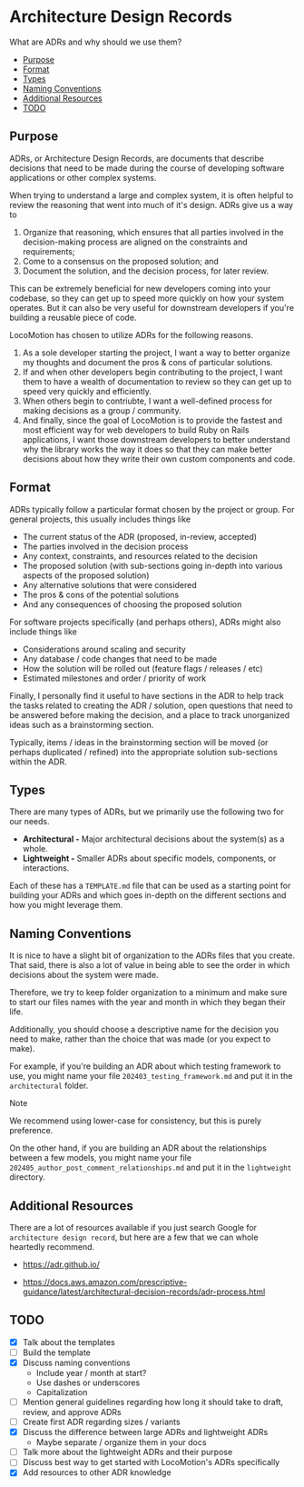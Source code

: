 <!-- omit from toc -->
# Architecture Design Records

What are ADRs and why should we use them?

<!-- toc -->
- [Purpose](#purpose)
- [Format](#format)
- [Types](#types)
- [Naming Conventions](#naming-conventions)
- [Additional Resources](#additional-resources)
- [TODO](#todo)
<!-- tocstop -->

## Purpose

ADRs, or Architecture Design Records, are documents that describe decisions that
need to be made during the course of developing software applications or other
complex systems.

When trying to understand a large and complex system, it is often helpful to
review the reasoning that went into much of it's design. ADRs give us a way to

  1. Organize that reasoning, which ensures that all parties involved in the
     decision-making process are aligned on the constraints and requirements;
  2. Come to a consensus on the proposed solution; and
  3. Document the solution, and the decision process, for later review.

This can be extremely beneficial for new developers coming into your codebase,
so they can get up to speed more quickly on how your system operates. But it can
also be very useful for downstream developers if you're building a reusable
piece of code.

LocoMotion has chosen to utilize ADRs for the following reasons.

  1. As a sole developer starting the project, I want a way to better organize
     my thoughts and document the pros & cons of particular solutions.
  2. If and when other developers begin contributing to the project, I want them
     to have a wealth of documentation to review so they can get up to speed
     very quickly and efficiently.
  3. When others begin to contriubte, I want a well-defined process for making
     decisions as a group / community.
  4. And finally, since the goal of LocoMotion is to provide the fastest and
     most efficient way for web developers to build Ruby on Rails applications,
     I want those downstream developers to better understand why the library
     works the way it does so that they can make better decisions about how they
     write their own custom components and code.

## Format

ADRs typically follow a particular format chosen by the project or group. For
general projects, this usually includes things like

  * The current status of the ADR (proposed, in-review, accepted)
  * The parties involved in the decision process
  * Any context, constraints, and resources related to the decision
  * The proposed solution (with sub-sections going in-depth into various aspects
    of the proposed solution)
  * Any alternative solutions that were considered
  * The pros & cons of the potential solutions
  * And any consequences of choosing the proposed solution

For software projects specifically (and perhaps others), ADRs might also include
things like

  * Considerations around scaling and security
  * Any database / code changes that need to be made
  * How the solution will be rolled out (feature flags / releases / etc)
  * Estimated milestones and order / priority of work

Finally, I personally find it useful to have sections in the ADR to help track
the tasks related to creating the ADR / solution, open questions that need to be
answered before making the decision, and a place to track unorganized ideas such
as a brainstorming section.

Typically, items / ideas in the brainstorming section will be moved (or perhaps
duplicated / refined) into the appropriate solution sub-sections within the ADR.

## Types

There are many types of ADRs, but we primarily use the following two for our
needs.

  * **Architectural -** Major architectural decisions about the system(s) as a
    whole.
  * **Lightweight -** Smaller ADRs about specific models, components, or
    interactions.

Each of these has a `TEMPLATE.md` file that can be used as a starting point for
building your ADRs and which goes in-depth on the different sections and how you
might leverage them.

## Naming Conventions

It is nice to have a slight bit of organization to the ADRs files that you
create. That said, there is also a lot of value in being able to see the order
in which decisions about the system were made.

Therefore, we try to keep folder organization to a minimum and make sure to
start our files names with the year and month in which they began their life.

Additionally, you should choose a descriptive name for the decision you need to
make, rather than the choice that was made (or you expect to make).

For example, if you're building an ADR about which testing framework to use, you
might name your file `202403_testing_framework.md` and put it in the
`architectural` folder.

> [!NOTE]
> We recommend using lower-case for consistency, but this is purely preference.

On the other hand, if you are building an ADR about the relationships between a
few models, you might name your file
`202405_author_post_comment_relationships.md` and put it in the `lightweight`
directory.

## Additional Resources

There are a lot of resources available if you just search Google for
`architecture design record`, but here are a few that we can whole heartedly
recommend.

  * https://adr.github.io/

  * https://docs.aws.amazon.com/prescriptive-guidance/latest/architectural-decision-records/adr-process.html

## TODO

- [x] Talk about the templates
- [ ] Build the template
- [x] Discuss naming conventions
  * Include year / month at start?
  * Use dashes or underscores
  * Capitalization
- [ ] Mention general guidelines regarding how long it should take to draft,
      review, and approve ADRs
- [ ] Create first ADR regarding sizes / variants
- [x] Discuss the difference between large ADRs and lightweight ADRs
  * Maybe separate / organize them in your docs
- [ ] Talk more about the lightweight ADRs and their purpose
- [ ] Discuss best way to get started with LocoMotion's ADRs specifically
- [x] Add resources to other ADR knowledge

